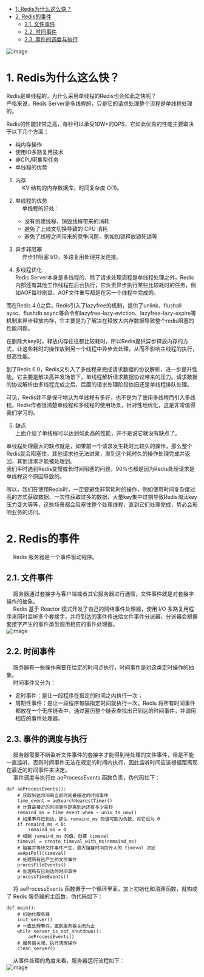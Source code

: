 
<!-- TOC -->

- [1. Redis为什么这么快？](#1-redis为什么这么快)
- [2. Redis的事件](#2-redis的事件)
    - [2.1. 文件事件](#21-文件事件)
    - [2.2. 时间事件](#22-时间事件)
    - [2.3. 事件的调度与执行](#23-事件的调度与执行)

<!-- /TOC -->

![image](https://gitee.com/wt1814/pic-host/raw/master/images/microService/Redis/redis-55.png)  


# 1. Redis为什么这么快？  

<!-- 
 面试时说Redis是单线程的，被喷惨了！ 
 https://mp.weixin.qq.com/s/ucJ8nVwnbWvMOg0hQIJlAg


https://mp.weixin.qq.com/s/5Kdz3-Xx-tMPbhKMGundfw

https://mp.weixin.qq.com/s/PMGYoySBrOMVZvRZIyTwXg
-->

Redis是单线程的，为什么采用单线程的Redis也会如此之快呢？  
严格来说，Redis Server是多线程的，只是它的请求处理整个流程是单线程处理的。  

Redis的性能非常之高，每秒可以承受10W+的QPS，它如此优秀的性能主要取决于以下几个方面：  

* 纯内存操作
* 使用IO多路复用技术
* 非CPU密集型任务
* 单线程的优势

1. 内存  
&emsp; KV 结构的内存数据库，时间复杂度 O(1)。  

2. 单线程的优势  
    &emsp; 单线程的好处：   
    * 没有创建线程、销毁线程带来的消耗  
    * 避免了上线文切换导致的 CPU 消耗  
    * 避免了线程之间带来的竞争问题，例如加锁释放锁死锁等 

3. 异步非阻塞  
&emsp; 异步非阻塞 I/O，多路复用处理并发连接。 

4. 多线程优化  
Redis Server本身是多线程的，除了请求处理流程是单线程处理之外，Redis内部还有其他工作线程在后台执行，它负责异步执行某些比较耗时的任务，例如AOF每秒刷盘、AOF文件重写都是在另一个线程中完成的。  

而在Redis 4.0之后，Redis引入了lazyfree的机制，提供了unlink、flushall aysc、flushdb async等命令和lazyfree-lazy-eviction、lazyfree-lazy-expire等机制来异步释放内存，它主要是为了解决在释放大内存数据导致整个redis阻塞的性能问题。  

在删除大key时，释放内存往往都比较耗时，所以Redis提供异步释放内存的方式，让这些耗时的操作放到另一个线程中异步去处理，从而不影响主线程的执行，提高性能。  

到了Redis 6.0，Redis又引入了多线程来完成请求数据的协议解析，进一步提升性能。它主要是解决高并发场景下，单线程解析请求数据协议带来的压力。请求数据的协议解析由多线程完成之后，后面的请求处理阶段依旧还是单线程排队处理。  

可见，Redis并不是保守地认为单线程有多好，也不是为了使用多线程而引入多线程。Redis作者很清楚单线程和多线程的使用场景，针对性地优化，这是非常值得我们学习的。  


5. 缺点  
上面介绍了单线程可以达到如此高的性能，并不是说它就没有缺点了。

单线程处理最大的缺点就是，如果前一个请求发生耗时比较久的操作，那么整个Redis就会阻塞住，其他请求也无法进来，直到这个耗时久的操作处理完成并返回，其他请求才能被处理到。  
我们平时遇到Redis变慢或长时间阻塞的问题，90%也都是因为Redis处理请求是单线程这个原因导致的。  

所以，我们在使用Redis时，一定要避免非常耗时的操作，例如使用时间复杂度过高的方式获取数据、一次性获取过多的数据、大量key集中过期导致Redis淘汰key压力变大等等，这些场景都会阻塞住整个处理线程，直到它们处理完成，势必会影响业务的访问。  


# 2. Redis的事件  
&emsp; Redis 服务器是一个事件驱动程序。  

## 2.1. 文件事件
&emsp; 服务器通过套接字与客户端或者其它服务器进行通信，文件事件就是对套接字操作的抽象。  
&emsp; Redis 基于 Reactor 模式开发了自己的网络事件处理器，使用 I/O 多路复用程序来同时监听多个套接字，并将到达的事件传送给文件事件分派器，分派器会根据套接字产生的事件类型调用相应的事件处理器。  
![image](https://gitee.com/wt1814/pic-host/raw/master/images/microService/Redis/redis-56.png)  

## 2.2. 时间事件
&emsp; 服务器有一些操作需要在给定的时间点执行，时间事件是对这类定时操作的抽象。  
&emsp; 时间事件又分为：  

* 定时事件：是让一段程序在指定的时间之内执行一次；  
* 周期性事件：是让一段程序每隔指定时间就执行一次。Redis 将所有时间事件都放在一个无序链表中，通过遍历整个链表查找出已到达的时间事件，并调用相应的事件处理器。  

## 2.3. 事件的调度与执行
&emsp; 服务器需要不断监听文件事件的套接字才能得到待处理的文件事件，但是不能一直监听，否则时间事件无法在规定的时间内执行，因此监听时间应该根据距离现在最近的时间事件来决定。  
&emsp; 事件调度与执行由 aeProcessEvents 函数负责，伪代码如下：  

```
def aeProcessEvents():
    # 获取到达时间离当前时间最接近的时间事件
    time_event = aeSearchNearestTimer()
    # 计算最接近的时间事件距离到达还有多少毫秒
    remaind_ms = time_event.when - unix_ts_now()
    # 如果事件已到达，那么 remaind_ms 的值可能为负数，将它设为 0
    if remaind_ms < 0:
        remaind_ms = 0
    # 根据 remaind_ms 的值，创建 timeval
    timeval = create_timeval_with_ms(remaind_ms)
    # 阻塞并等待文件事件产生，最大阻塞时间由传入的 timeval 决定
    aeApiPoll(timeval)
    # 处理所有已产生的文件事件
    procesFileEvents()
    # 处理所有已到达的时间事件
    processTimeEvents()
```
&emsp; 将 aeProcessEvents 函数置于一个循环里面，加上初始化和清理函数，就构成了 Redis 服务器的主函数，伪代码如下：  

```
def main():
    # 初始化服务器
    init_server()
    # 一直处理事件，直到服务器关闭为止
    while server_is_not_shutdown():
        aeProcessEvents()
    # 服务器关闭，执行清理操作
    clean_server()
```
&emsp; 从事件处理的角度来看，服务器运行流程如下：  
![image](https://gitee.com/wt1814/pic-host/raw/master/images/microService/Redis/redis-57.png)  

 





